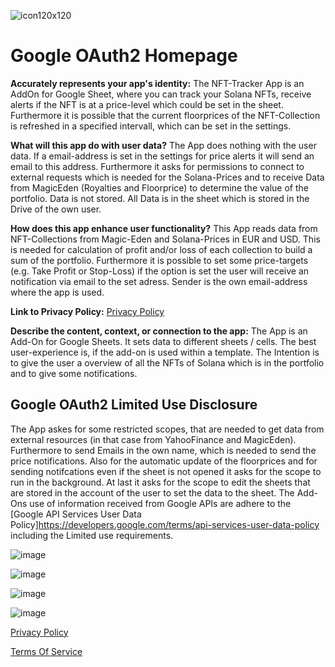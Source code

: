 
![icon120x120](https://user-images.githubusercontent.com/105373021/168476940-9c360be3-fa01-4293-9140-f27178f01d33.png)

# Google OAuth2 Homepage

**Accurately represents your app's identity:** The NFT-Tracker App is an AddOn for Google Sheet, where you can track your Solana NFTs, receive alerts if the NFT is at a price-level which could be set in the sheet. 
Furthermore it is possible that the current floorprices of the NFT-Collection is refreshed in a specified intervall, which can be set in the settings.

**What will this app do with user data?** The App does nothing with the user data. If a email-address is set in the settings for price alerts it will send an email to this address. Furthermore it asks for permissions to connect to external requests which is needed for the Solana-Prices and to receive Data from MagicEden (Royalties and Floorprice) to determine the value of the portfolio.
Data is not stored. All Data is in the sheet which is stored in the Drive of the own user.

**How does this app enhance user functionality?** This App reads data from NFT-Collections from Magic-Eden and Solana-Prices in EUR and USD. 
This is needed for calculation of profit and/or loss of each collection to build a sum of the portfolio.
Furthermore it is possible to set some price-targets (e.g. Take Profit or Stop-Loss) if the option is set the user will receive an notification via email to the set adress. Sender is the own email-address where the app is used.

**Link to Privacy Policy:** [Privacy Policy](/privacy_policy.md)

**Describe the content, context, or connection to the app:** The App is an Add-On for Google Sheets. It sets data to different sheets / cells. The best user-experience is, if the add-on is used within a template. The Intention is to give the user a overview of all the NFTs of Solana which is in the portfolio and to give some notifications.


## Google OAuth2 Limited Use Disclosure 
The App askes for some restricted scopes, that are needed to get data from external resources (in that case from YahooFinance and MagicEden). 
Furthermore to send Emails in the own name, which is needed to send the price notifications. 
Also for the automatic update of the floorprices and for sending notifcations even if the sheet is not opened it asks for the scope to run in the background. 
At last it asks for the scope to edit the sheets that are stored in the account of the user to set the data to the sheet. 
The Add-Ons use of information received from Google APIs are adhere to the [Google API Services User Data Policy]https://developers.google.com/terms/api-services-user-data-policy including the Limited use requirements.






![image](https://user-images.githubusercontent.com/105373021/168068497-3f305252-17ba-4c7f-b14b-39476e8f751e.png)

![image](https://user-images.githubusercontent.com/105373021/168068598-15397369-20c4-4df4-8d55-c0d0d380c072.png)

![image](https://user-images.githubusercontent.com/105373021/168068771-3a1faf91-ca9e-40f0-a100-c957dd9def3e.png)

![image](https://user-images.githubusercontent.com/105373021/168068845-7feff1ea-b57b-4aec-8f9f-15617b99e14d.png)



[Privacy Policy](/privacy_policy.md)

[Terms Of Service](/terms_of_service.md)



